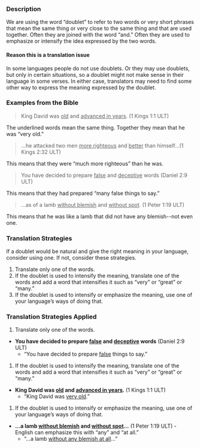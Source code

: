 

### Description

We are using the word “doublet” to refer to two words or very short phrases that mean the same thing or very close to the same thing and that are used together. Often they are joined with the word “and.” Often they are used to emphasize or intensify the idea expressed by the two words.

#### Reason this is a translation issue

In some languages people do not use doublets. Or they may use doublets, but only in certain situations, so a doublet might not make sense in their language in some verses. In either case, translators may need to find some other way to express the meaning expressed by the doublet.

### Examples from the Bible

>King David was <u>old</u> and <u>advanced in years</u>. (1 Kings 1:1 ULT)

The underlined words mean the same thing. Together they mean that he was “very old.”

 >…he attacked two men <u>more righteous</u> and <u>better</u> than himself…(1 Kings 2:32 ULT)

This means that they were “much more righteous” than he was.

>You have decided to prepare <u>false</u> and <u>deceptive</u> words (Daniel 2:9 ULT)

This means that they had prepared “many false things to say.”

>…as of a lamb <u>without blemish</u> and <u>without spot</u>. (1 Peter 1:19 ULT)

This means that he was like a lamb that did not have any blemish--not even one.

### Translation Strategies

If a doublet would be natural and give the right meaning in your language, consider using one. If not, consider these strategies.

1. Translate only one of the words.
1. If the doublet is used to intensify the meaning, translate one of the words and add a word that intensifies it such as “very” or “great” or “many.”
1. If the doublet is used to intensify or emphasize the meaning, use one of your language’s ways of doing that.

### Translation Strategies Applied

1. Translate only one of the words.

  * **You have decided to prepare <u>false</u>  and <u>deceptive</u>  words**  (Daniel 2:9 ULT)
      * “You have decided to prepare <u>false</u> things to say.”

1. If the doublet is used to intensify the meaning, translate one of the words and add a word that intensifies it such as “very” or “great” or “many.”

  * **King David was <u>old</u> and <u>advanced in years</u>.**  (1 Kings 1:1 ULT)
      * “King David was <u>very old</u>.”

1. If the doublet is used to intensify or emphasize the meaning, use one of your language’s ways of doing that.

  * **…a lamb <u>without blemish</u> and <u>without spot</u>…**  (1 Peter 1:19 ULT) - English can emphasize this with “any” and “at all.”
      * “…a lamb <u>without any blemish at all</u>…”

